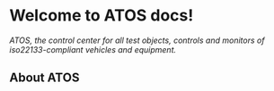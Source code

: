 # Welcome to ATOS docs!

*ATOS, the control center for all test objects, controls and monitors of iso22133-compliant vehicles and equipment.*

## About ATOS